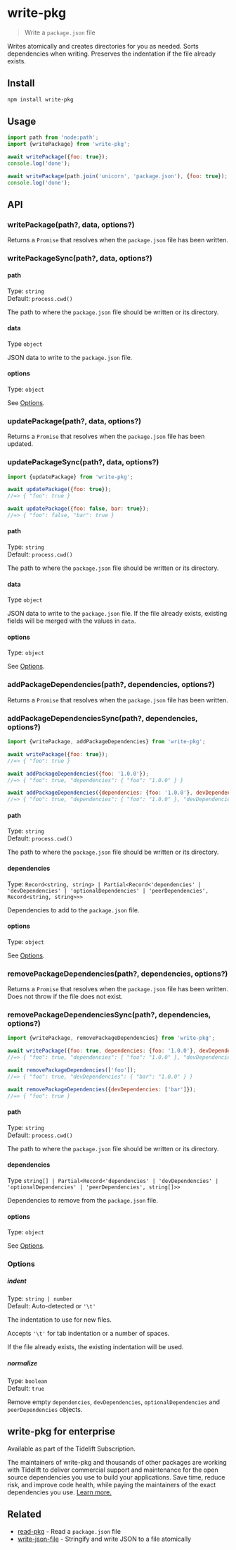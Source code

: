 # write-pkg

> Write a `package.json` file

Writes atomically and creates directories for you as needed. Sorts dependencies when writing. Preserves the indentation if the file already exists.

## Install

```sh
npm install write-pkg
```

## Usage

```js
import path from 'node:path';
import {writePackage} from 'write-pkg';

await writePackage({foo: true});
console.log('done');

await writePackage(path.join('unicorn', 'package.json'), {foo: true});
console.log('done');
```

## API

### writePackage(path?, data, options?)

Returns a `Promise` that resolves when the `package.json` file has been written.

### writePackageSync(path?, data, options?)

#### path

Type: `string`\
Default: `process.cwd()`

The path to where the `package.json` file should be written or its directory.

#### data

Type `object`

JSON data to write to the `package.json` file.

#### options

Type: `object`

See [Options](#options-4).

### updatePackage(path?, data, options?)

Returns a `Promise` that resolves when the `package.json` file has been updated.

### updatePackageSync(path?, data, options?)

```js
import {updatePackage} from 'write-pkg';

await updatePackage({foo: true});
//=> { "foo": true }

await updatePackage({foo: false, bar: true});
//=> { "foo": false, "bar": true }
```

#### path

Type: `string`\
Default: `process.cwd()`

The path to where the `package.json` file should be written or its directory.

#### data

Type `object`

JSON data to write to the `package.json` file. If the file already exists, existing fields will be merged with the values in `data`.

#### options

Type: `object`

See [Options](#options-4).

### addPackageDependencies(path?, dependencies, options?)

Returns a `Promise` that resolves when the `package.json` file has been written.

### addPackageDependenciesSync(path?, dependencies, options?)

```js
import {writePackage, addPackageDependencies} from 'write-pkg';

await writePackage({foo: true});
//=> { "foo": true }

await addPackageDependencies({foo: '1.0.0'});
//=> { "foo": true, "dependencies": { "foo": "1.0.0" } }

await addPackageDependencies({dependencies: {foo: '1.0.0'}, devDependencies: {bar: '1.0.0'}});
//=> { "foo": true, "dependencies": { "foo": "1.0.0" }, "devDependencies": { "bar": "1.0.0" } }
```

#### path

Type: `string`\
Default: `process.cwd()`

The path to where the `package.json` file should be written or its directory.

#### dependencies

Type: `Record<string, string> | Partial<Record<'dependencies' | 'devDependencies' | 'optionalDependencies' | 'peerDependencies', Record<string, string>>>`

Dependencies to add to the `package.json` file.

#### options

Type: `object`

See [Options](#options-4).

### removePackageDependencies(path?, dependencies, options?)

Returns a `Promise` that resolves when the `package.json` file has been written. Does not throw if the file does not exist.

### removePackageDependenciesSync(path?, dependencies, options?)

```js
import {writePackage, removePackageDependencies} from 'write-pkg';

await writePackage({foo: true, dependencies: {foo: '1.0.0'}, devDependencies: {bar: '1.0.0'}});
//=> { "foo": true, "dependencies": { "foo": "1.0.0" }, "devDependencies": { "bar": "1.0.0" } }

await removePackageDependencies(['foo']);
//=> { "foo": true, "devDependencies": { "bar": "1.0.0" } }

await removePackageDependencies({devDependencies: ['bar']});
//=> { "foo": true }
```

#### path

Type: `string`\
Default: `process.cwd()`

The path to where the `package.json` file should be written or its directory.

#### dependencies

Type `string[] | Partial<Record<'dependencies' | 'devDependencies' | 'optionalDependencies' | 'peerDependencies', string[]>>`

Dependencies to remove from the `package.json` file.

#### options

Type: `object`

See [Options](#options-4).

### Options

##### indent

Type: `string | number`\
Default: Auto-detected or `'\t'`

The indentation to use for new files.

Accepts `'\t'` for tab indentation or a number of spaces.

If the file already exists, the existing indentation will be used.

##### normalize

Type: `boolean`\
Default: `true`

Remove empty `dependencies`, `devDependencies`, `optionalDependencies` and `peerDependencies` objects.

## write-pkg for enterprise

Available as part of the Tidelift Subscription.

The maintainers of write-pkg and thousands of other packages are working with Tidelift to deliver commercial support and maintenance for the open source dependencies you use to build your applications. Save time, reduce risk, and improve code health, while paying the maintainers of the exact dependencies you use. [Learn more.](https://tidelift.com/subscription/pkg/npm-write-pkg?utm_source=npm-write-pkg&utm_medium=referral&utm_campaign=enterprise&utm_term=repo)

## Related

- [read-pkg](https://github.com/sindresorhus/read-pkg) - Read a `package.json` file
- [write-json-file](https://github.com/sindresorhus/write-json-file) - Stringify and write JSON to a file atomically

